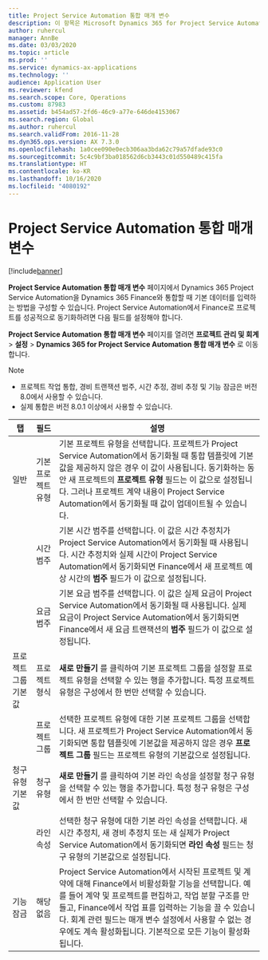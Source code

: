 ```yaml
---
title: Project Service Automation 통합 매개 변수
description: 이 항목은 Microsoft Dynamics 365 for Project Service Automation을 Microsoft Dynamics 365 Finance와 통합할 때 기본 데이터를 입력하는 방법을 구성하는 방법을 설명합니다.
author: ruhercul
manager: AnnBe
ms.date: 03/03/2020
ms.topic: article
ms.prod: ''
ms.service: dynamics-ax-applications
ms.technology: ''
audience: Application User
ms.reviewer: kfend
ms.search.scope: Core, Operations
ms.custom: 87983
ms.assetid: b454ad57-2fd6-46c9-a77e-646de4153067
ms.search.region: Global
ms.author: ruhercul
ms.search.validFrom: 2016-11-28
ms.dyn365.ops.version: AX 7.3.0
ms.openlocfilehash: 1a0cee090e0ecb306aa3bda62c79a57dfade93c0
ms.sourcegitcommit: 5c4c9bf3ba018562d6cb3443c01d550489c415fa
ms.translationtype: HT
ms.contentlocale: ko-KR
ms.lasthandoff: 10/16/2020
ms.locfileid: "4080192"
---
```

# <a name="project-service-automation-integration-parameters"></a>Project Service Automation 통합 매개 변수

[!include[banner](../includes/banner.md)]

**Project Service Automation 통합 매개 변수** 페이지에서 Dynamics 365 Project Service Automation을 Dynamics 365 Finance와 통합할 때 기본 데이터를 입력하는 방법을 구성할 수 있습니다. Project Service Automation에서 Finance로 프로젝트를 성공적으로 동기화하려면 다음 필드를 설정해야 합니다.

**Project Service Automation 통합 매개 변수** 페이지를 열려면 **프로젝트 관리 및 회계** \> **설정** \> **Dynamics 365 for Project Service Automation 통합 매개 변수** 로 이동합니다. 

> [!NOTE]
> - 프로젝트 작업 통합, 경비 트랜잭션 범주, 시간 추정, 경비 추정 및 기능 잠금은 버전 8.0에서 사용할 수 있습니다.
> - 실제 통합은 버전 8.0.1 이상에서 사용할 수 있습니다.


| 탭                    | 필드                | 설명 |
|------------------------|----------------------|-------------|
| 일반                | 기본 프로젝트 유형 | 기본 프로젝트 유형을 선택합니다. 프로젝트가 Project Service Automation에서 동기화될 때 통합 템플릿에 기본값을 제공하지 않은 경우 이 값이 사용됩니다. 동기화하는 동안 새 프로젝트의 **프로젝트 유형** 필드는 이 값으로 설정됩니다. 그러나 프로젝트 계약 내용이 Project Service Automation에서 동기화될 때 값이 업데이트될 수 있습니다. |
|                        | 시간 범주        | 기본 시간 범주를 선택합니다. 이 값은 시간 추정치가 Project Service Automation에서 동기화될 때 사용됩니다. 시간 추정치와 실제 시간이 Project Service Automation에서 동기화되면 Finance에서 새 프로젝트 예상 시간의 **범주** 필드가 이 값으로 설정됩니다. |
|                        | 요금 범주         | 기본 요금 범주를 선택합니다. 이 값은 실제 요금이 Project Service Automation에서 동기화될 때 사용됩니다. 실제 요금이 Project Service Automation에서 동기화되면 Finance에서 새 요금 트랜잭션의 **범주** 필드가 이 값으로 설정됩니다. |
| 프로젝트 그룹 기본값 | 프로젝트 형식         | **새로 만들기** 를 클릭하여 기본 프로젝트 그룹을 설정할 프로젝트 유형을 선택할 수 있는 행을 추가합니다. 특정 프로젝트 유형은 구성에서 한 번만 선택할 수 있습니다. |
|                        | 프로젝트 그룹        | 선택한 프로젝트 유형에 대한 기본 프로젝트 그룹을 선택합니다. 새 프로젝트가 Project Service Automation에서 동기화되면 통합 템플릿에 기본값을 제공하지 않은 경우 **프로젝트 그룹** 필드는 프로젝트 유형의 기본값으로 설정됩니다. |
| 청구 유형 기본값  | 청구 유형         | **새로 만들기** 를 클릭하여 기본 라인 속성을 설정할 청구 유형을 선택할 수 있는 행을 추가합니다. 특정 청구 유형은 구성에서 한 번만 선택할 수 있습니다. |
|                        | 라인 속성        | 선택한 청구 유형에 대한 기본 라인 속성을 선택합니다. 새 시간 추정치, 새 경비 추정치 또는 새 실제가 Project Service Automation에서 동기화되면 **라인 속성** 필드는 청구 유형의 기본값으로 설정됩니다. |
| 기능 잠금  | 해당 없음       | Project Service Automation에서 시작된 프로젝트 및 계약에 대해 Finance에서 비활성화할 기능을 선택합니다. 예를 들어 계약 및 프로젝트를 편집하고, 작업 분할 구조를 만들고, Finance에서 작업 표를 입력하는 기능을 끌 수 있습니다. 회계 관련 필드는 매개 변수 설정에서 사용할 수 없는 경우에도 계속 활성화됩니다. 기본적으로 모든 기능이 활성화됩니다. |
